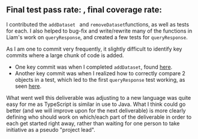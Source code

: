 ## Final test pass rate: , final coverage rate: 
I contributed the `addDataset ` and ` removeDataset `functions, as well as tests for each. I also helped to bug-fix and write/rewrite many of the functions in Liam's work on ` queryResponse `, and created a few tests for ` queryResponse `.

As I am one to commit very frequently, it slightly difficult to identify key commits where a large chunk of code is added.

* One key commit was when I completed ` addDataset `, found [here](https://github.com/CS310-2017Jan/cpsc310project_team46/commit/469f0605d8b38e257958dceeb49ff53795bfc23b).
* Another key commit was when I realized how to correctly compare 2 objects in a test, which led to the first ` queryResponse ` test working, as seen [here](https://github.com/CS310-2017Jan/cpsc310project_team46/commit/6d59a793f000a533b05c3034d7f16b4db953217c).

What went well this deliverable was adjusting to a new language was quite easy for me as TypeScript is similar in use to Java. What I think could go better (and we will improve upon for the next deliverable) is more clearly defining who should work on which/each part of the deliverable in order to each get started right away, rather than waiting for one person to take initiative as a pseudo "project lead".
